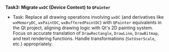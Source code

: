 **Task3: Migrate `wxDC` (Device Context) to `QPainter`**
-  Task: Replace all drawing operations involving `wxDC` (and derivatives like `wxMemoryDC`, `wxPaintDC`, `wxBufferedPaintDC`) with `QPainter` equivalents in the Qt project, aligning drawing logic with Qt's 2D painting system. Focus on accurate translation of `DrawRectangle`, `DrawLine`, `DrawBitmap`, and text rendering functions. Handle transformations (`SetUserScale`, etc.) appropriately.
